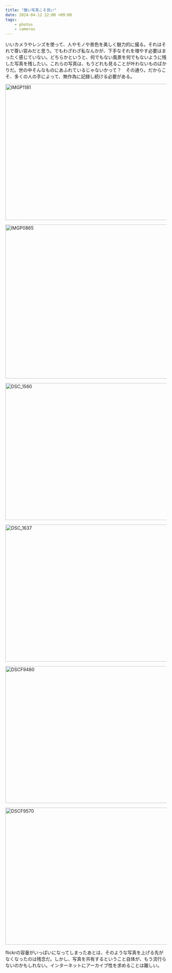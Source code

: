 ```yaml
---
title: "醜い写真こそ良い"
date: 2024-04-12 22:00 +09:00
tags:
    - photos
    - cameras
---
```


いいカメラやレンズを使って、人やモノや景色を美しく魅力的に撮る。それはそれで尊い営みだと思う。でもわざわざ私なんかが、下手なそれを増やす必要はまったく感じていない。どちらかというと、何でもない風景を何でもないように残した写真を残したい。これらの写真は、もうどれも見ることが叶わないものばかりだ。世の中そんなものにあふれているじゃないかって？　その通り。だからこそ、多くの人の手によって、無作為に記録し続ける必要がある。

<a data-flickr-embed="true" data-header="true" data-footer="true" href="https://www.flickr.com/photos/squeuei/16809104962/in/datetaken-public/" title="IMGP1181"><img src="https://live.staticflickr.com/7281/16809104962_221d22063e_z.jpg" width="640" height="424" alt="IMGP1181"/></a><script async src="//embedr.flickr.com/assets/client-code.js" charset="utf-8"></script>

<a data-flickr-embed="true" data-header="true" data-footer="true" href="https://www.flickr.com/photos/squeuei/25402325053/in/datetaken-public/" title="IMGP0865"><img src="https://live.staticflickr.com/1498/25402325053_965c62b0c8_z.jpg" width="640" height="480" alt="IMGP0865"/></a><script async src="//embedr.flickr.com/assets/client-code.js" charset="utf-8"></script>

<a data-flickr-embed="true" data-header="true" data-footer="true" href="https://www.flickr.com/photos/squeuei/50000698028/in/datetaken-public/" title="DSC_1560"><img src="https://live.staticflickr.com/65535/50000698028_f22d5a8ee4_z.jpg" width="640" height="427" alt="DSC_1560"/></a><script async src="//embedr.flickr.com/assets/client-code.js" charset="utf-8"></script>

<a data-flickr-embed="true" data-header="true" data-footer="true" href="https://www.flickr.com/photos/squeuei/50100801027/in/datetaken-public/" title="DSC_1637"><img src="https://live.staticflickr.com/65535/50100801027_f9d04e41f6_z.jpg" width="640" height="427" alt="DSC_1637"/></a><script async src="//embedr.flickr.com/assets/client-code.js" charset="utf-8"></script>

<a data-flickr-embed="true" data-header="true" data-footer="true" href="https://www.flickr.com/photos/squeuei/50740100412/in/datetaken-public/" title="DSCF9480"><img src="https://live.staticflickr.com/65535/50740100412_6b84eee279_z.jpg" width="640" height="427" alt="DSCF9480"/></a><script async src="//embedr.flickr.com/assets/client-code.js" charset="utf-8"></script>

<a data-flickr-embed="true" data-header="true" data-footer="true" href="https://www.flickr.com/photos/squeuei/51774355861/in/datetaken-public/" title="DSCF9570"><img src="https://live.staticflickr.com/65535/51774355861_958b498fa1_z.jpg" width="640" height="427" alt="DSCF9570"/></a><script async src="//embedr.flickr.com/assets/client-code.js" charset="utf-8"></script>

flickrの容量がいっぱいになってしまったあとは、そのような写真を上げる先がなくなったのは残念だ。しかし、写真を共有するということ自体が、もう流行らないのかもしれない。インターネットにアーカイブ性を求めることは難しい。
